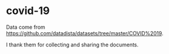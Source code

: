 # covid-19

Data come from https://github.com/datadista/datasets/tree/master/COVID%2019.

I thank them for collecting and sharing the documents.
